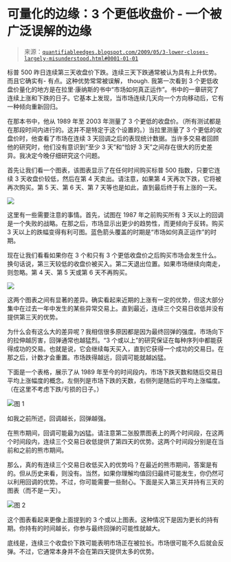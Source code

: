 <!--yml

类别：未分类

date: 2024-05-18 13:21:03

-->

# 可量化的边缘：3 个更低收盘价 - 一个被广泛误解的边缘

> 来源：[`quantifiableedges.blogspot.com/2009/05/3-lower-closes-largely-misunderstood.html#0001-01-01`](http://quantifiableedges.blogspot.com/2009/05/3-lower-closes-largely-misunderstood.html#0001-01-01)

标普 500 昨日连续第三天收盘价下跌。连续三天下跌通常被认为具有上升优势。而且它确实有- 有点。这种优势常常被误解， though. 我第一次看到 3 个更低收盘价量化的地方是在拉里·康纳斯的书中“市场如何真正运作”。书中的一章研究了连续上涨和下跌的日子。它基本上发现，当市场连续几天向一个方向移动后，它有一种倾向重新回归。

在那本书中，他从 1989 年至 2003 年测量了 3 个更低的收盘价。（所有测试都是在那段时间内进行的。这并不是特定于这个设置的。）当拉里测量了 3 个更低的收盘价时，他查看了市场在连续 3 天回调之后的表现统计数据。当许多交易者回顾他的研究时，他们没有意识到“至少 3 天”和“恰好 3 天”之间存在很大的历史差异。我决定今晚仔细研究这个问题。

首先让我们看一个图表，该图表显示了在任何时间购买标普 500 指数，只要它连续 3 天收盘价较低，然后在第 4 天卖出。请注意，如果第 4 天再次下跌，它将被再次购买。第 5 天、第 6 天、第 7 天等也是如此，直到最后终于有上涨的一天。

![](https://blogger.googleusercontent.com/img/b/R29vZ2xl/AVvXsEhk6gFG3BNyqYAgiHLruGCOBbKdfJfdxaIhwXw43txAg_6sAV_fzGHaejz326-OAbYyNrWZi541F6ppxWOfuKd6bwkWCWbF0ELKXStpNGZNwxLsc30QgL8QQ-kAsJiC4abfv0prXnwfIsnz/s1600-h/2009-5-22+png1.png)

这里有一些需要注意的事情。首先，试图在 1987 年之前购买所有 3 天以上的回调是一个失败的战略。在那之后，市场显示出更少的趋势性，而更倾向于反转。购买 3 天以上的跌幅变得有利可图。蓝色箭头覆盖的时期是“市场如何真正运作”的时期。

现在让我们看看如果你在 3 个和只有 3 个更低收盘价之后购买市场会发生什么。换句话说，第三天较低的收盘价被买入。第二天退出位置。如果市场继续向南走，则忽略。第 4 天、第 5 天或第 6 天不再购买。

![](https://blogger.googleusercontent.com/img/b/R29vZ2xl/AVvXsEjwLYr-jALBzUTC8_AbNskobIbNA4w92V1JY-RjP5aJez0uRBlDNyAYxWzjq5AFjsM2UCjbsW6lhBrx_FJVrZl48OkKd484ycUisqNxJMhF_ZWYIyPN6duLoZv0tq2vpSkctvRX-4JcDAZA/s1600-h/2009-5-22+png2.png)

这两个图表之间有显著的差异。确实看起来近期的上涨有一定的优势，但这大部分集中在过去一年中发生的某些异常交易上。直到最近，连续三个交易日收低并没有提供第三天的优势。

为什么会有这么大的差异呢？我相信很多原因都是因为最终回弹的强度。市场向下的拉伸越厉害，回弹通常也越猛烈。“3 个或以上”的研究保证在每种序列中都能获得成功的交易。也就是说，它会继续每天买入，直到它获得一个成功的交易日。在那之后，计数才会重置。市场跌得越远，回调可能就越凶猛。

下面是一个表格，展示了从 1989 年至今的时间段内，市场下跌天数和随后交易日平均上涨幅度的概念。左侧列是市场下跌的天数，右侧列是随后的平均上涨幅度。（在这里不考虑下跌/亏损的日子。）

![图 1](https://blogger.googleusercontent.com/img/b/R29vZ2xl/AVvXsEi-IP6G9XWGgcoOxwKFT6-NE7uKSKNjnPpTW8siNgN3EtQUfdUtuNcYnQFwmpses8orsNLENAXE5b7AdBzivzBbdFXinbev7MVhmVcXJh5i1LO7K2q1GB5b9VO8NsSvXp3hO6-oIXCqT2qJ/s1600-h/2009-5-22+png3.png)

如我之前所述，回调越长，回弹越强。

在熊市期间，回调可能最为凶猛。请注意第二张股票图表上的两个时间段，在这两个时间段内，连续三个交易日收低提供了第四天的优势。这两个时间段分别是在当前和之前的熊市期间。

那么，真的有连续三个交易日收低买入的优势吗？在最近的熊市期间，答案是有的。但从历史来看，则没有。当然，如果你理解均值回归最终可能发生，你仍然可以利用回调的优势。不过，你可能需要一些耐心。下面是买入第三天并持有三天的图表（而不是一天）。

![图 2](https://blogger.googleusercontent.com/img/b/R29vZ2xl/AVvXsEjhjxKWzFhSnWvXf7XXP7aAAuBQF8yiCOVwDAi-K-Yi1z8jmAP-ARgKH7xf8bekwuLDghyphenhyphenPJh0P90L1H2rKboajIlNxFis3bOpbT8s0ADYEcE94Kueqe2bvrXPITns-stXn-soAJj0nGL7N/s1600-h/2009-5-22+png4.png)

这个图表看起来更像上面提到的 3 个或以上图表。这种情况下是因为更长的持有期。你持有的时间越长，你参与最终回弹的可能性就越大。

底线是，连续三个收盘价下跌可能表明市场正在被拉长。市场很可能不久后就会反弹。不过，它通常本身并不会在第四天提供太多的优势。
